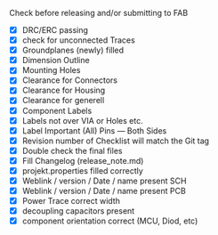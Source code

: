 Check before releasing and/or submitting to FAB
- [x] DRC/ERC passing
- [x] check for unconnected Traces
- [x] Groundplanes (newly) filled
- [x] Dimension Outline
- [x] Mounting Holes
- [x] Clearance for Connectors
- [x] Clearance for Housing
- [x] Clearance for generell
- [x] Component Labels
- [x] Labels not over VIA or Holes etc. 
- [x] Label Important (All) Pins — Both Sides
- [x] Revision number of Checklist will match the Git tag
- [x] Double check the final files
- [x] Fill Changelog (release_note.md)
- [x] projekt.properties filled correctly
- [x] Weblink / version / Date / name present SCH
- [x] Weblink / version / Date / name present PCB
- [x] Power Trace correct width
- [x] decoupling capacitors present
- [x] component orientation correct (MCU, Diod, etc)